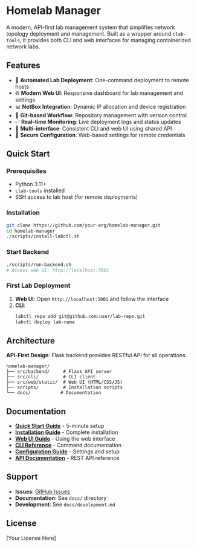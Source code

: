 # Homelab Manager

A modern, API-first lab management system that simplifies network topology deployment and management. Built as a wrapper around `clab-tools`, it provides both CLI and web interfaces for managing containerized network labs.

## Features

- 🚀 **Automated Lab Deployment**: One-command deployment to remote hosts
- 🌐 **Modern Web UI**: Responsive dashboard for lab management and settings
- 📊 **NetBox Integration**: Dynamic IP allocation and device registration
- 🔄 **Git-based Workflow**: Repository management with version control
- ✅ **Real-time Monitoring**: Live deployment logs and status updates
- 📱 **Multi-interface**: Consistent CLI and web UI using shared API
- 🔐 **Secure Configuration**: Web-based settings for remote credentials

## Quick Start

### Prerequisites
- Python 3.11+
- `clab-tools` installed
- SSH access to lab host (for remote deployments)

### Installation
```bash
git clone https://github.com/your-org/homelab-manager.git
cd homelab-manager
./scripts/install-labctl.sh
```

### Start Backend
```bash
./scripts/run-backend.sh
# Access web UI: http://localhost:5001
```

### First Lab Deployment
1. **Web UI**: Open `http://localhost:5001` and follow the interface
2. **CLI**: 
   ```bash
   labctl repo add git@github.com:user/lab-repo.git
   labctl deploy lab-name
   ```

## Architecture

**API-First Design**: Flask backend provides RESTful API for all operations.

```
homelab-manager/
├── src/backend/     # Flask API server
├── src/cli/         # CLI client
├── src/web/static/  # Web UI (HTML/CSS/JS)
├── scripts/         # Installation scripts
└── docs/           # Documentation
```

## Documentation

- **[Quick Start Guide](docs/quickstart.md)** - 5-minute setup
- **[Installation Guide](docs/installation.md)** - Complete installation
- **[Web UI Guide](docs/web-ui-guide.md)** - Using the web interface
- **[CLI Reference](docs/commands.md)** - Command documentation
- **[Configuration Guide](docs/configuration.md)** - Settings and setup
- **[API Documentation](docs/api.md)** - REST API reference

## Support

- **Issues**: [GitHub Issues](https://github.com/your-org/homelab-manager/issues)
- **Documentation**: See `docs/` directory
- **Development**: See `docs/development.md`

## License

[Your License Here]